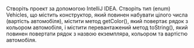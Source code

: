Створіть проект за допомогою IntelliJ IDEA. Створіть тип (enum) Vehicles, 
що містить конструктор, який повинен набувати цілого числа (вартість автомобіля), 
містити метод getColor(), який повертає рядок з кольором автомобіля, 
і містити перевантажений метод toString(), який повинен повертати рядок 
з назвою екземпляра, кольором та вартістю автомобіля.